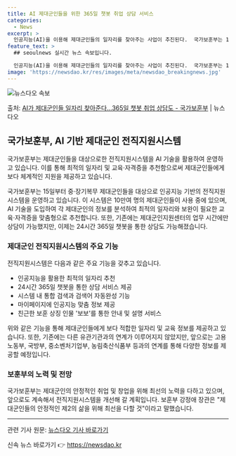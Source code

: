 ```yaml
---
title: AI 제대군인들을 위한 365일 챗봇 취업 상담 서비스
categories:
  - News
excerpt: >
  인공지능(AI)을 이용해 제대군인들의 일자리를 찾아주는 사업이 추진된다.  국가보훈부는 15일부터 중장기복무…
feature_text: >
  ## seoulnews 실시간 뉴스 속보입니다.

  인공지능(AI)을 이용해 제대군인들의 일자리를 찾아주는 사업이 추진된다.  국가보훈부는 15일부터 중장기복무…
image: 'https://newsdao.kr/res/images/meta/newsdao_breakingnews.jpg'
---
```


![뉴스다오 속보](https://newsdao.kr/res/images/meta/newsdao_breakingnews.jpg)

<p>출처: <a href="https://newsdao.kr/3354" rel="dofollow">AI가 제대군인들 일자리 찾아준다…365일 챗봇 취업 상담도 - 국가보훈부</a> | 뉴스다오</p>

<h2 data-ke-size="size26">국가보훈부, AI 기반 제대군인 전직지원시스템</h2>
국가보훈부는 제대군인들을 대상으로한 전직지원시스템을 AI 기술을 활용하여 운영하고 있습니다. 이를 통해 최적의 일자리 및 교육·자격증을 추천함으로써 제대군인들에게 보다 체계적인 지원을 제공하고 있습니다.

<p data-ke-size="size16">국가보훈부는 15일부터 중·장기복무 제대군인들을 대상으로 인공지능 기반의 전직지원시스템을 운영하고 있습니다. 이 시스템은 10만여 명의 제대군인들이 사용 중에 있으며, AI 기술을 도입하여 각 제대군인의 정보를 분석하여 최적의 일자리와 보완이 필요한 교육·자격증을 맞춤형으로 추천합니다. 또한, 기존에는 제대군인지원센터의 업무 시간에만 상담이 가능했지만, 이제는 24시간 365일 챗봇을 통한 상담도 가능해졌습니다.</p>

<h3 data-ke-size="size24">제대군인 전직지원시스템의 주요 기능</h3>
전직지원시스템은 다음과 같은 주요 기능을 갖추고 있습니다.

<ul>
  <li>인공지능을 활용한 최적의 일자리 추천</li>
  <li>24시간 365일 챗봇을 통한 상담 서비스 제공</li>
  <li>시스템 내 통합 검색과 검색어 자동완성 기능</li>
  <li>마이페이지에 인공지능 맞춤 정보 제공</li>
  <li>친근한 보훈 상징 인물 '보보'를 통한 안내 및 설명 서비스</li>
</ul>

<p data-ke-size="size16">위와 같은 기능을 통해 제대군인들에게 보다 적합한 일자리 및 교육 정보를 제공하고 있습니다. 또한, 기존에는 다른 유관기관과의 연계가 이루어지지 않았지만, 앞으로는 고용노동부, 국방부, 중소벤처기업부, 농림축산식품부 등과의 연계를 통해 다양한 정보를 제공할 예정입니다.</p>

<h3 data-ke-size="size24">보훈부의 노력 및 전망</h3>
국가보훈부는 제대군인의 안정적인 취업 및 창업을 위해 최선의 노력을 다하고 있으며, 앞으로도 계속해서 전직지원시스템을 개선해 갈 계획입니다. 보훈부 강정애 장관은 "제대군인들의 안정적인 제2의 삶을 위해 최선을 다할 것"이라고 말했습니다.

<hr>

<p data-ke-size="size16">관련 기사 원문: <a href="https://newsdao.kr/3354">뉴스다오 기사 바로가기</a></p> 

신속 뉴스 바로가기 👉 <a href="https://newsdao.kr" rel="dofollow">https://newsdao.kr</a>


